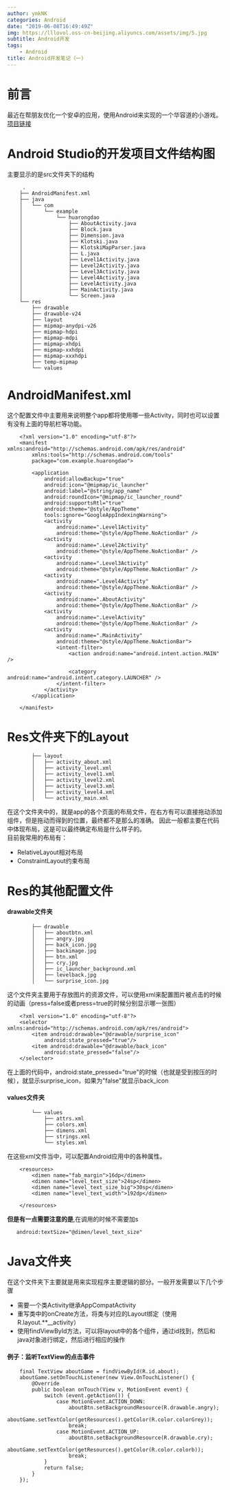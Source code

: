 ```yaml
---
author: ymkNK
categories: Android
date: "2019-06-08T16:49:49Z"
img: https://lllovol.oss-cn-beijing.aliyuncs.com/assets/img/5.jpg
subtitle: Android开发
tags: 
    - Android
title: Android开发笔记（一)
---
```

# 前言
最近在帮朋友优化一个安卓的应用，使用Android来实现的一个华容道的小游戏。 [项目链接](https://github.com/MikarLittle/HuaRongDao)

# Android Studio的开发项目文件结构图

主要显示的是src文件夹下的结构

		 .
		├── AndroidManifest.xml 
		├── java
		│   └── com
		│       └── example
		│           └── huarongdao
		│               ├── AboutActivity.java
		│               ├── Block.java
		│               ├── Dimension.java
		│               ├── Klotski.java
		│               ├── KlotskiMapParser.java
		│               ├── L.java
		│               ├── Level1Activity.java
		│               ├── Level2Activity.java
		│               ├── Level3Activity.java
		│               ├── Level4Activity.java
		│               ├── LevelActivity.java
		│               ├── MainActivity.java
		│               └── Screen.java
		└── res
		    ├── drawable
		    ├── drawable-v24
		    ├── layout
		    ├── mipmap-anydpi-v26
		    ├── mipmap-hdpi
		    ├── mipmap-mdpi
		    ├── mipmap-xhdpi
		    ├── mipmap-xxhdpi
		    ├── mipmap-xxxhdpi
		    ├── temp-mipmap
		    └── values


# AndroidManifest.xml
这个配置文件中主要用来说明整个app都将使用哪一些Activity，同时也可以设置有没有上面的导航栏等功能。


		<?xml version="1.0" encoding="utf-8"?>
		<manifest xmlns:android="http://schemas.android.com/apk/res/android"
		    xmlns:tools="http://schemas.android.com/tools"
		    package="com.example.huarongdao">

		    <application
		        android:allowBackup="true"
		        android:icon="@mipmap/ic_launcher"
		        android:label="@string/app_name"
		        android:roundIcon="@mipmap/ic_launcher_round"
		        android:supportsRtl="true"
		        android:theme="@style/AppTheme"
		        tools:ignore="GoogleAppIndexingWarning">
		        <activity
		            android:name=".Level1Activity"
		            android:theme="@style/AppTheme.NoActionBar" />
		        <activity
		            android:name=".Level2Activity"
		            android:theme="@style/AppTheme.NoActionBar" />
		        <activity
		            android:name=".Level3Activity"
		            android:theme="@style/AppTheme.NoActionBar" />
		        <activity
		            android:name=".Level4Activity"
		            android:theme="@style/AppTheme.NoActionBar" />
		        <activity
		            android:name=".AboutActivity"
		            android:theme="@style/AppTheme.NoActionBar" />
		        <activity
		            android:name=".LevelActivity"
		            android:theme="@style/AppTheme.NoActionBar" />
		        <activity
		            android:name=".MainActivity"
		            android:theme="@style/AppTheme.NoActionBar">
		            <intent-filter>
		                <action android:name="android.intent.action.MAIN" />

		                <category android:name="android.intent.category.LAUNCHER" />
		            </intent-filter>
		        </activity>
		    </application>

		</manifest>

# Res文件夹下的Layout

		    ├── layout
		    │   ├── activity_about.xml
		    │   ├── activity_level.xml
		    │   ├── activity_level1.xml
		    │   ├── activity_level2.xml
		    │   ├── activity_level3.xml
		    │   ├── activity_level4.xml
		    │   └── activity_main.xml

在这个文件夹中的，就是app的各个页面的布局文件，在右方有可以直接拖动添加组件，但是拖动而得到的位置，最终都不是那么的准确。
因此一般都主要在代码中体现布局，这是可以最终确定布局是什么样子的。  
目前我常用的布局有：
- RelativeLayout相对布局
- ConstraintLayout约束布局

# Res的其他配置文件

#### drawable文件夹

		    ├── drawable
		    │   ├── aboutbtn.xml
		    │   ├── angry.jpg
		    │   ├── back_icon.jpg
		    │   ├── backimage.jpg
		    │   ├── btn.xml
		    │   ├── cry.jpg
		    │   ├── ic_launcher_background.xml
		    │   ├── levelback.jpg
		    │   └── surprise_icon.jpg

这个文件夹主要用于存放图片的资源文件，可以使用xml来配置图片被点击的时候的动画（press=false或者press=true的时候分别显示哪一张图）

		<?xml version="1.0" encoding="utf-8"?>
		<selector xmlns:android="http://schemas.android.com/apk/res/android">
		    <item android:drawable="@drawable/surprise_icon"
		        android:state_pressed="true"/>
		    <item android:drawable="@drawable/back_icon"
		        android:state_pressed="false"/>
		</selector>

在上面的代码中，android:state_pressed="true"的时候（也就是受到按压的时候），就显示surprise_icon，如果为"false"就显示back_icon

#### values文件夹

		    └── values
		        ├── attrs.xml
		        ├── colors.xml
		        ├── dimens.xml
		        ├── strings.xml
		        └── styles.xml


在这些xml文件当中，可以配置Android应用中的各种属性。

		<resources>
		    <dimen name="fab_margin">16dp</dimen>
		    <dimen name="level_text_size">24sp</dimen>
		    <dimen name="level_text_size_big">30sp</dimen>
		    <dimen name="level_text_width">192dp</dimen>

		</resources>

**但是有一点需要注意的是**,在调用的时候不需要加s

       android:textSize="@dimen/level_text_size"

# Java文件夹
在这个文件夹下主要就是用来实现程序主要逻辑的部分。一般开发需要以下几个步骤
- 需要一个类Activity继承AppCompatActivity
- 重写类中的onCreate方法，将类与对应的Layout绑定（使用R.layout.\*\*__activity）
- 使用findViewById方法，可以将layout中的各个组件，通过id找到，然后和java对象进行绑定，然后进行相应的操作

#### 例子：监听TextView的点击事件

	   	final TextView aboutGame = findViewById(R.id.about);
        aboutGame.setOnTouchListener(new View.OnTouchListener() {
            @Override
            public boolean onTouch(View v, MotionEvent event) {
                switch (event.getAction()) {
                    case MotionEvent.ACTION_DOWN:
                        aboutBtn.setBackgroundResource(R.drawable.angry);
                        aboutGame.setTextColor(getResources().getColor(R.color.colorGrey));
                        break;
                    case MotionEvent.ACTION_UP:
                        aboutBtn.setBackgroundResource(R.drawable.cry);
                        aboutGame.setTextColor(getResources().getColor(R.color.colorb));
                        break;
                }
                return false;
            }
        });
